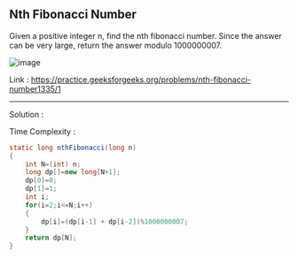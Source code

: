 ## Nth Fibonacci Number
Given a positive integer n, find the nth fibonacci number. Since the answer can be very large, return the answer modulo 1000000007.

![image](https://user-images.githubusercontent.com/23376002/166139896-3e12388b-b125-4aed-b1df-d9a6f0462372.png)


Link : https://practice.geeksforgeeks.org/problems/nth-fibonacci-number1335/1


------------------------------------------------------------------------------------------------------------------------------------------------------


Solution :

Time Complexity :


```java
static long nthFibonacci(long n)
{
    int N=(int) n;
    long dp[]=new long[N+1];
    dp[0]=0;
    dp[1]=1;
    int i;
    for(i=2;i<=N;i++)
    {
        dp[i]=(dp[i-1] + dp[i-2])%1000000007;
    }
    return dp[N];
}
```



